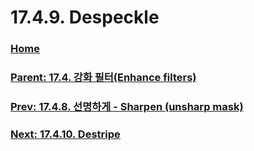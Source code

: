 # 17.4.9. Despeckle

### [Home](./00-home.md)
### [Parent: 17.4. 강화 필터(Enhance filters)](./17-04-00-enhance-filters.md)
### [Prev: 17.4.8. 선명하게 - Sharpen (unsharp mask)](./17-04-08-sharpen-unsharp-mask.md)
### [Next: 17.4.10. Destripe](./17-04-10-destripe.md)
